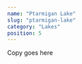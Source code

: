 ```yaml
---
name: "Ptarmigan Lake"
slug: "ptarmigan-lake"
category: "Lakes"
position: 5
---
```


Copy goes here
